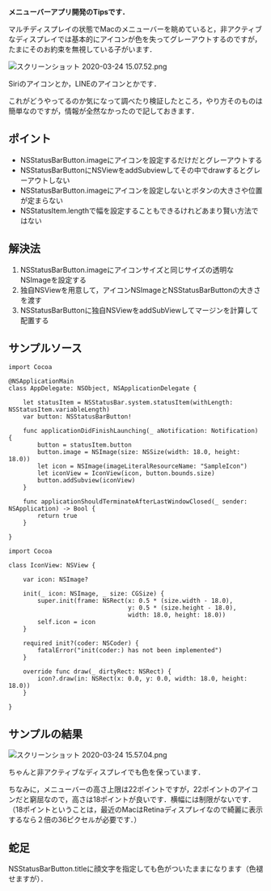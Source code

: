 <!-- title:Swift：マルチディスプレイでもNSStatusBarButtonのアイコンの色を保つ -->
**メニューバーアプリ開発のTipsです．**

マルチディスプレイの状態でMacのメニューバーを眺めていると，非アクティブなディスプレイでは基本的にアイコンが色を失ってグレーアウトするのですが，たまにそのお約束を無視している子がいます．

![スクリーンショット 2020-03-24 15.07.52.png](./images/48e39997-d5af-7793-d8df-3b43f9d16d51.png)

Siriのアイコンとか，LINEのアイコンとかです．

これがどうやってるのか気になって調べたり検証したところ，やり方そのものは簡単なのですが，情報が全然なかったので記しておきます．

## ポイント

- NSStatusBarButton.imageにアイコンを設定するだけだとグレーアウトする
- NSStatusBarButtonにNSViewをaddSubviewしてその中でdrawするとグレーアウトしない
- NSStatusBarButton.imageにアイコンを設定しないとボタンの大きさや位置が定まらない
- NSStatusItem.lengthで幅を設定することもできるけれどあまり賢い方法ではない

## 解決法

1. NSStatusBarButton.imageにアイコンサイズと同じサイズの透明なNSImageを設定する
2. 独自NSViewを用意して，アイコンNSImageとNSStatusBarButtonの大きさを渡す
3. NSStatusBarButtonに独自NSViewをaddSubViewしてマージンを計算して配置する

## サンプルソース

```swift:AppDelegate
import Cocoa

@NSApplicationMain
class AppDelegate: NSObject, NSApplicationDelegate {

    let statusItem = NSStatusBar.system.statusItem(withLength: NSStatusItem.variableLength)
    var button: NSStatusBarButton!
    
    func applicationDidFinishLaunching(_ aNotification: Notification) {
        button = statusItem.button
        button.image = NSImage(size: NSSize(width: 18.0, height: 18.0))
        let icon = NSImage(imageLiteralResourceName: "SampleIcon")
        let iconView = IconView(icon, button.bounds.size)
        button.addSubview(iconView)
    }

    func applicationShouldTerminateAfterLastWindowClosed(_ sender: NSApplication) -> Bool {
        return true
    }

}
```

```swift:IconView
import Cocoa

class IconView: NSView {
    
    var icon: NSImage?
    
    init(_ icon: NSImage, _ size: CGSize) {
        super.init(frame: NSRect(x: 0.5 * (size.width - 18.0),
                                 y: 0.5 * (size.height - 18.0),
                                 width: 18.0, height: 18.0))
        self.icon = icon
    }
    
    required init?(coder: NSCoder) {
        fatalError("init(coder:) has not been implemented")
    }
    
    override func draw(_ dirtyRect: NSRect) {
        icon?.draw(in: NSRect(x: 0.0, y: 0.0, width: 18.0, height: 18.0))
    }
    
}
```

## サンプルの結果

![スクリーンショット 2020-03-24 15.57.04.png](./images/b5eade7b-63c8-b2a7-9b39-cd6f9abe3915.png)

ちゃんと非アクティブなディスプレイでも色を保っています．

ちなみに，メニューバーの高さ上限は22ポイントですが，22ポイントのアイコンだと窮屈なので，高さは18ポイントが良いです．横幅には制限がないです．（18ポイントということは，最近のMacはRetinaディスプレイなので綺麗に表示するなら２倍の36ピクセルが必要です．）

## 蛇足
NSStatusBarButton.titleに顔文字を指定しても色がついたままになります（色褪せますが）．
